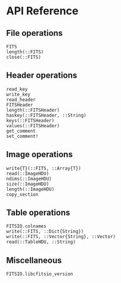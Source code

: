 # API Reference

## File operations

```@docs
FITS
length(::FITS)
close(::FITS)
```

## Header operations

```@docs
read_key
write_key
read_header
FITSHeader
length(::FITSHeader)
haskey(::FITSHeader, ::String)
keys(::FITSHeader)
values(::FITSHeader)
get_comment
set_comment!
```

## Image operations

```@docs
write{T}(::FITS, ::Array{T})
read(::ImageHDU)
ndims(::ImageHDU)
size(::ImageHDU)
length(::ImageHDU)
copy_section
```

## Table operations

```@docs
FITSIO.colnames
write(::FITS, ::Dict{String})
write(::FITS, ::Vector{String}, ::Vector)
read(::TableHDU, ::String)
```

## Miscellaneous

```@docs
FITSIO.libcfitsio_version
```
